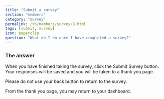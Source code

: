 ```yaml
---
title: "Submit a survey"
section: "members"
category: "survey"
permalink: /th/members/survey/3.html
tags: [submit, survey]
icon: paperclip
question: "What do I do once I have completed a survey?"
---
```


### <i class="pe-anchor pe-fw"></i> The answer

When you have finished taking the survey, click the Submit Survey button. Your responses will be saved and you will be taken to a thank you page.

Please do not use your back button to return to the survey.

From the thank you page, you may return to your dashboard.
